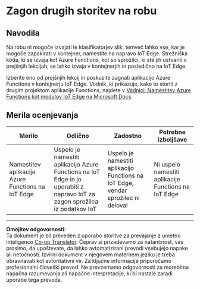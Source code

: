 <!--
CO_OP_TRANSLATOR_METADATA:
{
  "original_hash": "cc7ad255517f5f618f9c8899e6ff6783",
  "translation_date": "2025-08-28T12:21:57+00:00",
  "source_file": "4-manufacturing/lessons/3-run-fruit-detector-edge/assignment.md",
  "language_code": "sl"
}
-->
# Zagon drugih storitev na robu

## Navodila

Na robu ni mogoče izvajati le klasifikatorjev slik, temveč lahko vse, kar je mogoče zapakirati v kontejner, namestite na napravo IoT Edge. Strežniška koda, ki se izvaja kot Azure Functions, kot so sprožilci, ki ste jih ustvarili v prejšnjih lekcijah, se lahko izvaja v kontejnerjih in posledično na IoT Edge.

Izberite eno od prejšnjih lekcij in poskusite zagnati aplikacijo Azure Functions v kontejnerju IoT Edge. Vodnik, ki prikazuje, kako to storiti z drugim projektom aplikacije Functions, najdete v [Vadnici: Namestitev Azure Functions kot modulov IoT Edge na Microsoft Docs](https://docs.microsoft.com/azure/iot-edge/tutorial-deploy-function?WT.mc_id=academic-17441-jabenn&view=iotedge-2020-11).

## Merila ocenjevanja

| Merilo | Odlično | Zadostno | Potrebne izboljšave |
| ------- | -------- | -------- | ------------------- |
| Namestitev aplikacije Azure Functions na IoT Edge | Uspelo je namestiti aplikacijo Azure Functions na IoT Edge in jo uporabiti z napravo IoT za zagon sprožilca iz podatkov IoT | Uspelo je namestiti aplikacijo Functions na IoT Edge, vendar sprožilec ni deloval | Ni uspelo namestiti aplikacije Functions na IoT Edge |

---

**Omejitev odgovornosti**:  
Ta dokument je bil preveden z uporabo storitve za prevajanje z umetno inteligenco [Co-op Translator](https://github.com/Azure/co-op-translator). Čeprav si prizadevamo za natančnost, vas prosimo, da upoštevate, da lahko avtomatizirani prevodi vsebujejo napake ali netočnosti. Izvirni dokument v njegovem maternem jeziku je treba obravnavati kot avtoritativni vir. Za ključne informacije priporočamo profesionalni človeški prevod. Ne prevzemamo odgovornosti za morebitna napačna razumevanja ali napačne interpretacije, ki bi nastale zaradi uporabe tega prevoda.